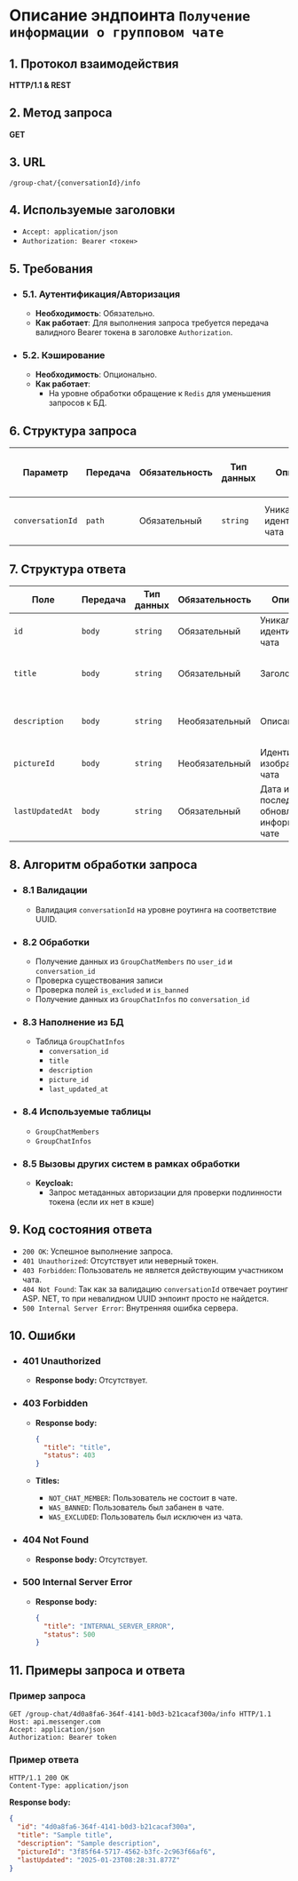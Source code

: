 # Описание эндпоинта `Получение информации о групповом чате`

## 1. Протокол взаимодействия  

**HTTP/1.1 & REST**  

## 2. Метод запроса  

**GET**  

## 3. URL  

`/group-chat/{conversationId}/info`  

## 4. Используемые заголовки  

- `Accept: application/json`  
- `Authorization: Bearer <токен>`  

## 5. Требования  

- ### 5.1. Аутентификация/Авторизация  

  - **Необходимость**: Обязательно.  
  - **Как работает**: Для выполнения запроса требуется передача валидного Bearer токена в заголовке `Authorization`.  

- ### 5.2. Кэширование  

  - **Необходимость**: Опционально.  
  - **Как работает**:  
    - На уровне обработки обращение к `Redis` для уменьшения запросов к БД. 
## 6. Структура запроса  

| **Параметр**     | **Передача** | **Обязательность** | **Тип данных** | **Описание**                  | **Условия валидации**     | **Значения по умолчанию / Допустимые значения** |
|----------------- |--------------|--------------------|----------------|-------------------------------|---------------------------|-------------------------------------------------|
| `conversationId` | `path`       | Обязательный       | `string`       | Уникальный идентификатор чата | Должен быть валидным UUID | Нет значения по умолчанию                       |

## 7. Структура ответа  

| **Поле**         | **Передача**   | **Тип данных** | **Обязательность** | **Описание**                                         | **Допустимые значения**             |
|------------------|----------------|----------------|--------------------|------------------------------------------------------|-------------------------------------|
| `id`             | `body`         | `string`       | Обязательный       | Уникальный идентификатор чата                        | Валидный UUID                       |
| `title`          | `body`         | `string`       | Обязательный       | Заголовок чата                                       | Строка длиной не более 100 символов |
| `description`    | `body`         | `string`       | Необязательный     | Описание чата                                        | Строка длиной не более 500 символов |
| `pictureId`      | `body`         | `string`       | Необязательный     | Идентификатор изображения чата                       | Валидный UUID                       |
| `lastUpdatedAt`  | `body`         | `string`       | Обязательный       | Дата и время последнего обновления информации о чате | Корректное значение даты и времени    |

## 8. Алгоритм обработки запроса

- ### 8.1 Валидации
  - Валидация `conversationId` на уровне роутинга на соответствие UUID.

- ### 8.2 Обработки
  - Получение данных из `GroupChatMembers` по `user_id` и `conversation_id`
  - Проверка существования записи
  - Проверка полей `is_excluded` и `is_banned`
  - Получение данных из `GroupChatInfos` по `conversation_id`

- ### 8.3 Наполнение из БД
  - Таблица `GroupChatInfos`
    - `conversation_id`
    - `title`
    - `description`
    - `picture_id`
    - `last_updated_at`

- ### 8.4 Используемые таблицы
  - `GroupChatMembers`
  - `GroupChatInfos`

- ### 8.5 Вызовы других систем в рамках обработки
  - **Keycloak:**
    - Запрос метаданных авторизации для проверки подлинности токена (если их нет в кэше)  

## 9. Код состояния ответа

- `200 OK`: Успешное выполнение запроса.
- `401 Unauthorized`: Отсутствует или неверный токен.
- `403 Forbidden`: Пользователь не является действующим участником чата.
- `404 Not Found`: Так как за валидацию `conversationId` отвечает роутинг ASP. NET, то при невалидном UUID энпоинт просто не найдется.
- `500 Internal Server Error`: Внутренняя ошибка сервера.

## 10. Ошибки
- ### 401 Unauthorized

  - **Response body:** Отсутствует.

- ### 403 Forbidden

  - **Response body:**
    ```json 
    {
      "title": "title",
      "status": 403
    }
    ```

  - **Titles:**
    - `NOT_CHAT_MEMBER`: Пользователь не состоит в чате.
    - `WAS_BANNED`: Пользователь был забанен в чате.
    - `WAS_EXCLUDED`: Пользователь был исключен из чата.

- ### 404 Not Found

  - **Response body:** Отсутствует.

- ### 500 Internal Server Error

  - **Response body:**
    ```json 
    {
      "title": "INTERNAL_SERVER_ERROR",
      "status": 500
    }
    ```

## 11. Примеры запроса и ответа

### Пример запроса

```http
GET /group-chat/4d0a8fa6-364f-4141-b0d3-b21cacaf300a/info HTTP/1.1  
Host: api.messenger.com  
Accept: application/json  
Authorization: Bearer token
```

### Пример ответа

```http
HTTP/1.1 200 OK  
Content-Type: application/json  
```

**Response body:**
```json
{
  "id": "4d0a8fa6-364f-4141-b0d3-b21cacaf300a",
  "title": "Sample title",
  "description": "Sample description",
  "pictureId": "3f85f64-5717-4562-b3fc-2c963f66af6",
  "lastUpdated": "2025-01-23T08:28:31.877Z"
}
```